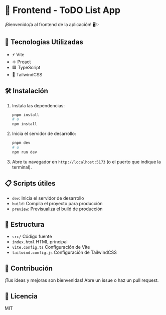 # 🎨 Frontend - ToDO List App

¡Bienvenido/a al frontend de la aplicación! 🖥️✨

## 🚀 Tecnologías Utilizadas

- ⚡ Vite
- ⚛️ Preact
- 🟦 TypeScript
- 🎨 TailwindCSS

## 🛠️ Instalación

1. Instala las dependencias:
   ```bash
   pnpm install
   # o
   npm install
   ```

2. Inicia el servidor de desarrollo:
   ```bash
   pnpm dev
   # o
   npm run dev
   ```

3. Abre tu navegador en `http://localhost:5173` (o el puerto que indique la terminal).

## 📋 Scripts útiles

- `dev`: Inicia el servidor de desarrollo
- `build`: Compila el proyecto para producción
- `preview`: Previsualiza el build de producción

## 📁 Estructura

- `src/` Código fuente
- `index.html` HTML principal
- `vite.config.ts` Configuración de Vite
- `tailwind.config.js` Configuración de TailwindCSS

## 🤝 Contribución

¡Tus ideas y mejoras son bienvenidas! Abre un issue o haz un pull request.

## 📄 Licencia

MIT
